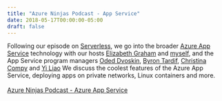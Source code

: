 ```yaml
---
title: "Azure Ninjas Podcast - App Service"
date: 2018-05-17T00:00:00-05:00
draft: false
---
```


Following our episode on <a href="https://www.azureninjas.cloud/episode/serverless/" target=_blank>Serverless</a>, we go into the broader <a href="https://docs.microsoft.com/en-us/azure/app-service/" target=_blank>Azure App Service</a> technology with our hosts <a href="https://twitter.com/esgraham13" target=_blank>Elizabeth Graham</a> and <a href="https://twitter.com/divineops" target=_blank>myself</a>, and the App Service program managers <a href="https://twitter.com/odeded" target=_blank>Oded Dvoskin</a>, <a href="https://twitter.com/bktv99" target=_blank>Byron Tardif</a>, <a href="https://twitter.com/ccompy" target=_blank>Christina Compy</a> and <a href="https://twitter.com/yi_liao" target=_blank>Yi Liao</a> We discuss the coolest features of the Azure App Service, deploying apps on private networks, Linux containers and more. 
<br>
<br>
<a href="https://www.azureninjas.cloud/episode/appservice/" target=_blank>Azure Ninjas Podcast - Azure App Service</a>


